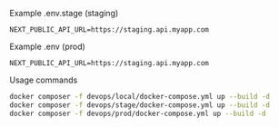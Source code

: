 Example .env.stage (staging)
```env
NEXT_PUBLIC_API_URL=https://staging.api.myapp.com
```

Example .env (prod)
```env
NEXT_PUBLIC_API_URL=https://staging.api.myapp.com
```

Usage commands
```bash
docker composer -f devops/local/docker-compose.yml up --build -d
docker composer -f devops/stage/docker-compose.yml up --build -d 
docker composer -f devops/prod/docker-compose.yml up --build -d
```

